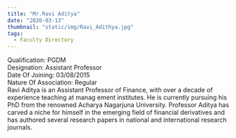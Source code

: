 ```yaml
---
title: "Mr.Ravi Aditya"
date: "2020-03-13"
thumbnail: "static/img/Ravi_Adithya.jpg"
tags:
  - Faculty Directory
---
```


Qualification: PGDM  
Designation: Assistant Professor  
Date Of Joining: 03/08/2015  
Nature Of Association: Regular  
Ravi Aditya is an Assistant Professor of Finance, with over a decade of experience teaching at manag ement institutes. He is currently pursuing his PhD from the renowned Acharya Nagarjuna University. Professor Aditya has carved a niche for himself in the emerging field of financial derivatives and has authored several research papers in national and international research journals.
